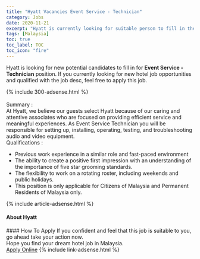 ```yaml
---
title: "Hyatt Vacancies Event Service - Technician" 
category: Jobs 
date: 2020-11-21 
excerpt: "Hyatt is currently looking for suitable person to fill in the Event Service - Technician which positioned at Malaysia" 
tags: [Malaysia] 
toc: true 
toc_label: TOC 
toc_icon: "fire" 
--- 
```


<p>Hyatt is looking for new potential candidates to fill in for <b>Event Service - Technician</b> position. If you currently looking for new hotel job opportunities and qualified with the job desc, feel free to apply this job.
</p>{% include 300-adsense.html %} 
<div><br>Summary :<br>At Hyatt, we believe our guests select Hyatt because of our caring and attentive associates who are focused on providing efficient service and meaningful experiences. As Event Service Technician you will be responsible for setting up, installing, operating, testing, and troubleshooting audio and video equipment.<br>Qualifications :<br><ul><li>Previous work experience in a similar role and fast-paced environment</li><li>The ability to create a positive first impression with an understanding of the importance of five star grooming standards.</li><li>The flexibility to work on a rotating roster, including weekends and public holidays. </li><li>This position is only applicable for Citizens of Malaysia and Permanent Residents of Malaysia only.</li></ul></div> 
{% include article-adsense.html %} 
<div><div><div><div><div> <h4>About <span>Hyatt</span></h4></div></div></div></div></div> 
#### How To Apply 
If you confident and feel that this job is suitable to you, go ahead take your action now. <br/> 
Hope you find your dream hotel job in Malaysia. <br/> 
<a href="https://www.monster.com.my/seeker/job-apply?id=1591701&autoApply=true" class="btn btn--info" target="_blank" rel="nofollow noopenner">Apply Online</a> 
{% include link-adsense.html %} 